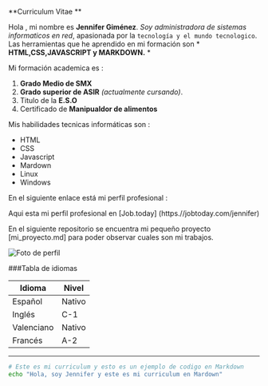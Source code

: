 **Curriculum Vitae **

Hola , mi nombre es **Jennifer Giménez**.
*Soy administradora de sistemas informaticos en red*, 
apasionada por la `tecnología y el mundo tecnologico`.
Las herramientas que he aprendido en mi formación son * **HTML,CSS,JAVASCRIPT y
MARKDOWN.** *

Mi formación academica es :
1. **Grado Medio de SMX**
2. **Grado superior de ASIR** *(actualmente cursando)*. 
3. Titulo de la  **E.S.O**
4. Certificado de **Manipualdor de alimentos**

Mis habilidades tecnicas informáticas son :
- HTML
- CSS
- Javascript
- Mardown
- Linux
- Windows

En el siguiente enlace está mi perfil profesional : 

Aqui esta mi perfil profesional en [Job.today] (https.//jobtoday.com/jennifer)

En el siguiente repositorio se encuentra mi pequeño proyecto [mi_proyecto.md]
para poder observar cuales son mi trabajos.

![Foto de perfil](/home/jennifer/Desktop/curriculum.png)

###Tabla de idiomas

|Idioma | Nivel |
|-------|-------|
|Español|Nativo |
|Inglés | C-1   |
|Valenciano| Nativo|
|Francés| A-2   |
---

```bash 
# Este es mi curriculum y esto es un ejemplo de codigo en Markdown
echo "Hola, soy Jennifer y este es mi curriculum en Mardown"
